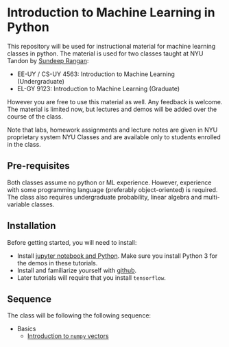 # Introduction to Machine Learning in Python

This repository will be used for instructional material for 
machine learning classes in python.  The material is used for two classes taught at NYU Tandon
by [Sundeep Rangan](http://wireless.engineering.nyu.edu/sundeep-rangan/):

* EE-UY / CS-UY 4563: Introduction to Machine Learning (Undergraduate)
* EL-GY 9123: Introduction to Machine Learning (Graduate)

However you are free to use this material as well.  Any feedback
is welcome.  The material is limited now, but lectures and demos will
be added over the course of the class.  

Note that labs, homework assignments and lecture notes are given in 
NYU proprietary system NYU Classes and are available only to
students enrolled in the class.  

## Pre-requisites

Both classes assume no python or ML experience.  However, experience
with some programming language (preferably object-oriented) is required.
The class also requires undergraduate probability, 
linear algebra and multi-variable classes.  

## Installation

Before getting started, you will need to install:
* Install [jupyter notebook and Python](http://jupyter-notebook-beginner-guide.readthedocs.io/en/latest/index.html).
  Make sure you install Python 3 for the demos in these tutorials.
* Install and familiarize yourself with [github](https://guides.github.com/).
* Later tutorials will require that you install `tensorflow`.

## Sequence
The class will be following the following sequence:
* Basics
    * [Introduction to `numpy` vectors](./Basics/intro_vectors.ipynb)



